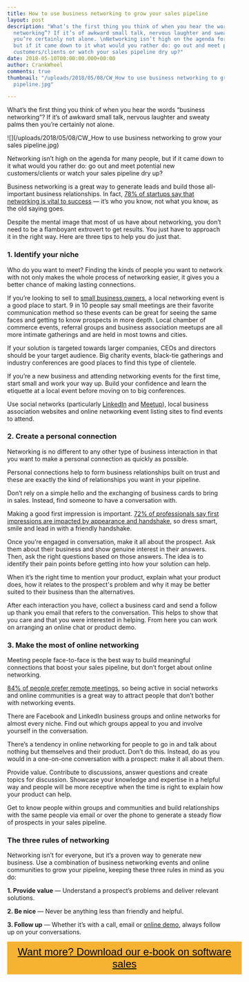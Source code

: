 ```yaml
---
title: How to use business networking to grow your sales pipeline
layout: post
description: "What’s the first thing you think of when you hear the words “business
  networking”? If it’s of awkward small talk, nervous laughter and sweaty palms then
  you’re certainly not alone. \nNetworking isn’t high on the agenda for many people,
  but if it came down to it what would you rather do: go out and meet potential new
  customers/clients or watch your sales pipeline dry up?"
date: 2018-05-10T00:00:00.000+00:00
author: CrankWheel
comments: true
thumbnail: "/uploads/2018/05/08/CW_How to use business networking to grow your sales
  pipeline.jpg"

---
```

What’s the first thing you think of when you hear the words “business networking”? If it’s of awkward small talk, nervous laughter and sweaty palms then you’re certainly not alone.

![](/uploads/2018/05/08/CW_How to use business networking to grow your sales pipeline.jpg)

Networking isn’t high on the agenda for many people, but if it came down to it what would you rather do: go out and meet potential new customers/clients or watch your sales pipeline dry up?

Business networking is a great way to generate leads and build those all-important business relationships. In fact, [78% of startups say that networking is vital to success](https://www.forbes.com/sites/federicoguerrini/2016/11/10/study-for-78-of-startups-networking-is-the-key-to-entrepreneurial-success/) — it’s who you know, not what you know, as the old saying goes.

Despite the mental image that most of us have about networking, you don’t need to be a flamboyant extrovert to get results. You just have to approach it in the right way. Here are three tips to help you do just that.

### 1. Identify your niche

Who do you want to meet? Finding the kinds of people you want to network with not only makes the whole process of networking easier, it gives you a better chance of making lasting connections.

If you’re looking to sell to [small business owners](https://crankwheel.com/maximize-your-saas-sales-to-small-business-owners-tips-and-strategies/), a local networking event is a good place to start. 9 in 10 people say small meetings are their favorite communication method so these events can be great for seeing the same faces and getting to know prospects in more depth. Local chamber of commerce events, referral groups and business association meetups are all more intimate gatherings and are held in most towns and cities.

If your solution is targeted towards larger companies, CEOs and directors should be your target audience. Big charity events, black-tie gatherings and industry conferences are good places to find this type of clientele.

If you’re a new business and attending networking events for the first time, start small and work your way up. Build your confidence and learn the etiquette at a local event before moving on to big conferences.

Use social networks (particularly [LinkedIn](https://www.linkedin.com/) and [Meetup](https://www.meetup.com/)), local business association websites and online networking event listing sites to find events to attend.

### 2. Create a personal connection

Networking is no different to any other type of business interaction in that you want to make a personal connection as quickly as possible.

Personal connections help to form business relationships built on trust and these are exactly the kind of relationships you want in your pipeline.

Don’t rely on a simple hello and the exchanging of business cards to bring in sales. Instead, find someone to have a conversation with.

Making a good first impression is important. [72% of professionals say first impressions are impacted by appearance and handshake](http://hiring.monster.co.uk/hr/hr-best-practices/recruiting-hiring-advice/attracting-job-candidates/first-impressions-make-or-break-a-candidates-decision.aspx), so dress smart, smile and lead in with a friendly handshake.

Once you’re engaged in conversation, make it all about the prospect. Ask them about their business and show genuine interest in their answers. Then, ask the right questions based on those answers. The idea is to identify their pain points before getting into how your solution can help.

When it’s the right time to mention your product, explain what your product does, how it relates to the prospect's problem and why it may be better suited to their business than the alternatives.

After each interaction you have, collect a business card and send a follow up thank you email that refers to the conversation. This helps to show that you care and that you were interested in helping. From here you can work on arranging an online chat or product demo.

### 3. Make the most of online networking

Meeting people face-to-face is the best way to build meaningful connections that boost your sales pipeline, but don’t forget about online networking.

[84% of people prefer remote meetings](https://images.forbes.com/forbesinsights/StudyPDFs/Business_Meetings_FaceToFace.pdf), so being active in social networks and online communities is a great way to attract people that don’t bother with networking events.

There are Facebook and LinkedIn business groups and online networks for almost every niche. Find out which groups appeal to you and involve yourself in the conversation.

There’s a tendency in online networking for people to go in and talk about nothing but themselves and their product. Don’t do this. Instead, do as you would in a one-on-one conversation with a prospect: make it all about them.

Provide value. Contribute to discussions, answer questions and create topics for discussion. Showcase your knowledge and expertise in a helpful way and people will be more receptive when the time is right to explain how your product can help.

Get to know people within groups and communities and build relationships with the same people via email or over the phone to generate a steady flow of prospects in your sales pipeline.

### The three rules of networking

Networking isn’t for everyone, but it’s a proven way to generate new business. Use a combination of business networking events and online communities to grow your pipeline, keeping these three rules in mind as you do:

**1. Provide value** — Understand a prospect’s problems and deliver relevant solutions.

**2. Be nice** — Never be anything less than friendly and helpful.

**3. Follow up** — Whether it’s with a call, email or [online demo](http://crankwheel.com/instant-demos/), always follow up on your conversations.

<style> .btn-signup { padding-top: 11px !important; border-radius: 0px !important; background-color: #f6b333; text-align: center; padding: 10px 20px !important; border: 0px !important; width: 100%; margin-bottom: 20px; } .btn-signup a { color: black !important; font-family: 'Titillium Web', sans-serif; font-size: 24px !important; font-weight: normal !important; } </style>

<div class="btn-signup"><a style="cursor: pointer;" href="/sign-up-to-download">Want more? Download our e-book on software sales</a></div>